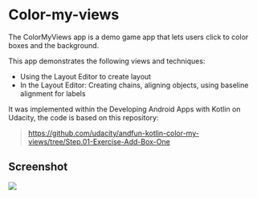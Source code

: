 # Color-my-views

The ColorMyViews app is a demo game app that lets users click to color boxes and the background.

This app demonstrates the following views and techniques:

- Using the Layout Editor to create layout
- In the Layout Editor: Creating chains, aligning objects, using baseline alignment for labels

It was implemented within the Developing Android Apps with Kotlin on Udacity, the code is based on this repository:

> https://github.com/udacity/andfun-kotlin-color-my-views/tree/Step.01-Exercise-Add-Box-One

## Screenshot

![](https://drive.google.com/uc?export=view&id=1SqqAAuP2sFQzoUsU_CubbVYNaXSbR7lP)
